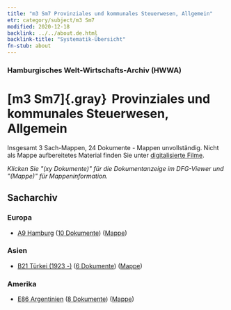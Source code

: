 ```yaml
---
title: "m3 Sm7 Provinziales und kommunales Steuerwesen, Allgemein"
etr: category/subject/m3 Sm7
modified: 2020-12-18
backlink: ../../about.de.html
backlink-title: "Systematik-Übersicht"
fn-stub: about
---
```


### Hamburgisches Welt-Wirtschafts-Archiv (HWWA)
# [m3 Sm7]{.gray}&#8201; Provinziales und kommunales Steuerwesen, Allgemein&#160; 




Insgesamt 3 Sach-Mappen, 24 Dokumente - Mappen unvollständig.
Nicht als Mappe aufbereitetes Material finden Sie unter [digitalisierte Filme](/film/h1_sh).

_Klicken Sie "(xy Dokumente)" für die Dokumentanzeige im DFG-Viewer und "(Mappe)" für Mappeninformation._

## Sacharchiv




### Europa

- [A9 Hamburg](../../../geo/about.de.html#A9) (<a href="https://dfg-viewer.de/show/?tx_dlf[id]=https://pm20.zbw.eu/mets/sh/1409xx/140905/1448xx/144875/public.mets.de.xml" target="_blank">10 Dokumente</a>) ([Mappe](http://purl.org/pressemappe20/folder/sh/140905,144875))

### Asien

- [B21 Türkei (1923 -)](../../../geo/about.de.html#B21) (<a href="https://dfg-viewer.de/show/?tx_dlf[id]=https://pm20.zbw.eu/mets/sh/1411xx/141111/1448xx/144875/public.mets.de.xml" target="_blank">6 Dokumente</a>) ([Mappe](http://purl.org/pressemappe20/folder/sh/141111,144875))

### Amerika

- [E86 Argentinien](../../../geo/about.de.html#E86) (<a href="https://dfg-viewer.de/show/?tx_dlf[id]=https://pm20.zbw.eu/mets/sh/1416xx/141692/1448xx/144875/public.mets.de.xml" target="_blank">8 Dokumente</a>) ([Mappe](http://purl.org/pressemappe20/folder/sh/141692,144875))


